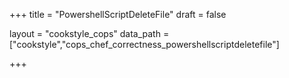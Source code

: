 +++
title = "PowershellScriptDeleteFile"
draft = false

layout = "cookstyle_cops"
data_path = ["cookstyle","cops_chef_correctness_powershellscriptdeletefile"]

+++

<!-- The content of this page is automatically generated from the
cops_chef_correctness_powershellscriptdeletefile.yml file in github.com/chef/cookstyle/blob/master/docs-chef-io/data/cookstyle/. -->
